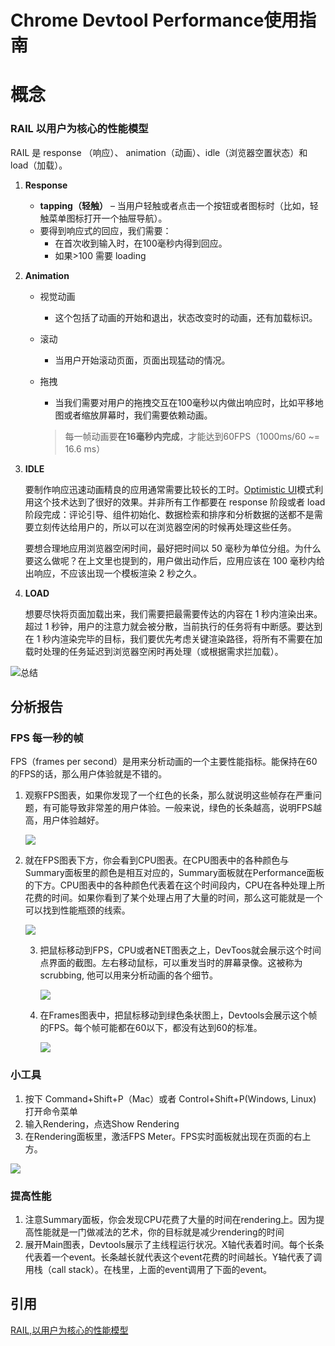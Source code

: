 # Chrome Devtool Performance使用指南

# 概念

### RAIL 以用户为核心的性能模型

RAIL 是 response （响应）、 animation（动画）、idle（浏览器空置状态）和 load（加载）。

1. **Response**
   
   - **tapping（轻触）** – 当用户轻触或者点击一个按钮或者图标时（比如，轻触菜单图标打开一个抽屉导航）。
   - 要得到响应式的回应，我们需要：
     - 在首次收到输入时，在100毫秒内得到回应。
     - 如果>100 需要 loading

2. **Animation**
   
   + 视觉动画
     
     + 这个包括了动画的开始和退出，状态改变时的动画，还有加载标识。
   
   + 滚动
     
     + 当用户开始滚动页面，页面出现猛动的情况。
   
   + 拖拽
     
     + 当我们需要对用户的拖拽交互在100毫秒以内做出响应时，比如平移地图或者缩放屏幕时，我们需要依赖动画。
     
     > 每一帧动画要**在16毫秒内完成**，才能达到60FPS（1000ms/60 ~= 16.6 ms）

3. **IDLE**
   
   要制作响应迅速动画精良的应用通常需要比较长的工时。[Optimistic UI](https://link.zhihu.com/?target=http%3A//info.meteor.com/blog/optimistic-ui-with-meteor-latency-compensation)模式利用这个技术达到了很好的效果。并非所有工作都要在 response 阶段或者 load 阶段完成：评论引导、组件初始化、数据检索和排序和分析数据的送都不是需要立刻传达给用户的，所以可以在浏览器空闲的时候再处理这些任务。
   
   要想合理地应用浏览器空闲时间，最好把时间以 50 毫秒为单位分组。为什么要这么做呢？在上文里也提到的，用户做出动作后，应用应该在 100 毫秒内给出响应，不应该出现一个模板渲染 2 秒之久。

4. **LOAD**
   
   想要尽快将页面加载出来，我们需要把最需要传达的内容在 1 秒内渲染出来。超过 1 秒钟，用户的注意力就会被分散，当前执行的任务将有中断感。要达到在 1 秒内渲染完毕的目标，我们要优先考虑关键渲染路径，将所有不需要在加载时处理的任务延迟到浏览器空闲时再处理（或根据需求拦加载）。

![总结](https://pic4.zhimg.com/80/dfff1a886a2a76df2c0d54f4d5a34c6b_1440w.jpg)

## 分析报告

### FPS 每一秒的帧

FPS（frames per second）是用来分析动画的一个主要性能指标。能保持在60的FPS的话，那么用户体验就是不错的。

1. 观察FPS图表，如果你发现了一个红色的长条，那么就说明这些帧存在严重问题，有可能导致非常差的用户体验。一般来说，绿色的长条越高，说明FPS越高，用户体验越好。
   
   ![](https://pic3.zhimg.com/80/v2-fd871e192ca970f82b13334c60d3bd7a_1440w.jpg)

2. 就在FPS图表下方，你会看到CPU图表。在CPU图表中的各种颜色与Summary面板里的颜色是相互对应的，Summary面板就在Performance面板的下方。CPU图表中的各种颜色代表着在这个时间段内，CPU在各种处理上所花费的时间。如果你看到了某个处理占用了大量的时间，那么这可能就是一个可以找到性能瓶颈的线索。
   
   ![](https://pic1.zhimg.com/80/v2-1cc581f23f53c6c83c2d1fbf68cfb15c_1440w.jpg)
   
   3. 把鼠标移动到FPS，CPU或者NET图表之上，DevToos就会展示这个时间点界面的截图。左右移动鼠标，可以重发当时的屏幕录像。这被称为scrubbing, 他可以用来分析动画的各个细节。
      
      ![](https://pic3.zhimg.com/80/v2-a95f54334770c724b75c21b7fe88a9d6_1440w.jpg)
   
   4. 在Frames图表中，把鼠标移动到绿色条状图上，Devtools会展示这个帧的FPS。每个帧可能都在60以下，都没有达到60的标准。
      
      ![](https://pic2.zhimg.com/80/v2-5e4f0fbcaca27f49ebb20c4fc16549e5_1440w.jpg)

### 小工具

1. 按下 Command+Shift+P（Mac）或者 Control+Shift+P(Windows, Linux) 打开命令菜单
2. 输入Rendering，点选Show Rendering
3. 在Rendering面板里，激活FPS Meter。FPS实时面板就出现在页面的右上方。

![](https://pic1.zhimg.com/80/v2-8ed26d65f1d99968ba55b894e63eb914_1440w.jpg)

### 提高性能

1. 注意Summary面板，你会发现CPU花费了大量的时间在rendering上。因为提高性能就是一门做减法的艺术，你的目标就是减少rendering的时间
2. 展开Main图表，Devtools展示了主线程运行状况。X轴代表着时间。每个长条代表着一个event。长条越长就代表这个event花费的时间越长。Y轴代表了调用栈（call stack）。在栈里，上面的event调用了下面的event。

## 引用

[RAIL,以用户为核心的性能模型](https://pic4.zhimg.com/80/dfff1a886a2a76df2c0d54f4d5a34c6b_1440w.jpg)
